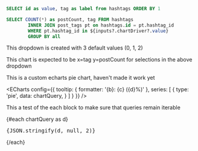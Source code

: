 <script>
  import {IsSetTracked} from '@evidence-dev/sdk/usql'
</script>

```sql dropdownQuery
SELECT id as value, tag as label from hashtags ORDER BY 1
```

```sql chartQuery
SELECT COUNT(*) as postCount, tag FROM hashtags
        INNER JOIN post_tags pt on hashtags.id = pt.hashtag_id
        WHERE pt.hashtag_id in ${inputs?.chartDriver?.value}
        GROUP BY all
```

This dropdown is created with 3 default values (0, 1, 2)

<Dropdown data={dropdownQuery} name="chartDriver" label=label value=value multiple defaultValue={[0,1,2]}/>

This chart is expected to be x=tag y=postCount for selections in the above dropdown

<BarChart data={chartQuery} title="Posts by Hashtag" y=postCount x=tag/>



This is a custom echarts pie chart, haven't made it work yet

<ECharts config={{
        tooltip: {
            formatter: '{b}: {c} ({d}%)'
        },
        series: [
        {
          type: 'pie',
          data: chartQuery,
        }
      ]
      }
    }}
/>


This a test of the each block to make sure that queries remain iterable

{#each chartQuery as d}
    <pre>{JSON.stringify(d, null, 2)}</pre>
{/each}

